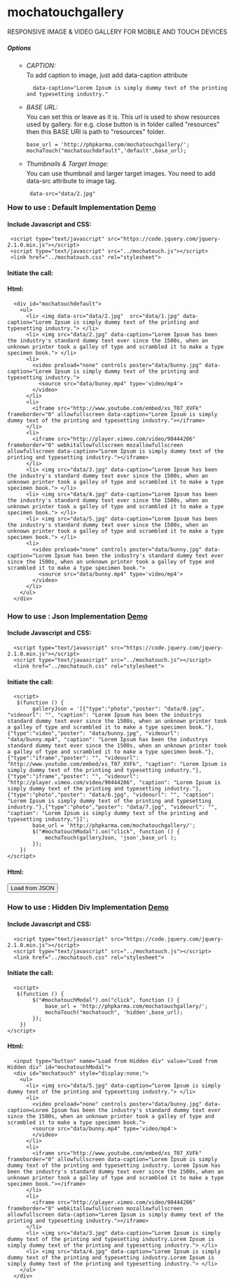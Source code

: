 mochatouchgallery
=================


<div class="mainHeader">RESPONSIVE IMAGE & VIDEO GALLERY FOR MOBILE AND TOUCH DEVICES</div>

  <div style="float:left; width:100%">
  	<h5 class="h3title">Options</h5>
    <ul style="list-style:circle;margin-left: 20px;">
    	<li> <h6 style="margin:5px 0;">CAPTION:</h6> To add caption to image, just add data-caption attribute <pre><code>  data-caption="Lorem Ipsum is simply dummy text of the printing and typesetting industry."</pre></code>  </li>
        <li> <h6 style="margin:5px 0;">BASE URL:</h6> You can set this or leave as it is. This url is used to show resources used by gallery. for e.g. close button is in folder called "resources" then this BASE URl is path to "resources" folder.
        <pre><code>base_url = 'http://phpkarma.com/mochatouchgallery/';
mochaTouch("mochatouchdefault",'default',base_url);</pre></code>  </li>
        <li> <h6 style="margin:5px 0;">Thumbnails & Target Image:</h6> You can use thumbnail and larger target images. You need to add data-src attribute to image tag.
        <pre><code> data-src="data/2.jpg" </pre></code>  </li>
    </ul>
  </div>
  
  
 <h3 class="h3title">How to use : Default Implementation <a href="http://www.phpkarma.com/mochatouchdemo/demo/demo1.html" class="demoBtn" target="_blank" >Demo</a></h3>
<h4> Include Javascript and CSS:</h4>
    
     <script type="text/javascript" src="https://code.jquery.com/jquery-2.1.0.min.js"></script> 
     <script type="text/javascript" src="../mochatouch.js"></script>
     <link href="../mochatouch.css" rel="stylesheet">
    
<h4>Initiate the call:</h4>
    <script>
        $(function () {
            base_url = 'http://phpkarma.com/mochatouchgallery/';
            mochaTouch("mochatouchdefault",'default',base_url);
        })
    </script>
<h4> Html:</h4>

      <div id="mochatouchdefault">
        <ul>
          <li> <img data-src="data/2.jpg"  src="data/1.jpg" data-caption="Lorem Ipsum is simply dummy text of the printing and typesetting industry."> </li>
          <li> <img src="data/2.jpg" data-caption="Lorem Ipsum has been the industry's standard dummy text ever since the 1500s, when an unknown printer took a galley of type and scrambled it to make a type specimen book."> </li>
          <li>
            <video preload="none" controls poster="data/bunny.jpg" data-caption="Lorem Ipsum is simply dummy text of the printing and typesetting industry.">
              <source src="data/bunny.mp4" type='video/mp4'>
            </video>
          </li>
          <li>
            <iframe src="http://www.youtube.com/embed/xs_T07_XVFk" frameborder="0" allowfullscreen data-caption="Lorem Ipsum is simply dummy text of the printing and typesetting industry."></iframe>
          </li>
          <li>
            <iframe src="http://player.vimeo.com/video/90444206" frameborder="0" webkitallowfullscreen mozallowfullscreen allowfullscreen data-caption="Lorem Ipsum is simply dummy text of the printing and typesetting industry."></iframe>
          </li>
          <li> <img src="data/3.jpg" data-caption="Lorem Ipsum has been the industry's standard dummy text ever since the 1500s, when an unknown printer took a galley of type and scrambled it to make a type specimen book."> </li>
          <li> <img src="data/4.jpg" data-caption="Lorem Ipsum has been the industry's standard dummy text ever since the 1500s, when an unknown printer took a galley of type and scrambled it to make a type specimen book."> </li>
          <li> <img src="data/5.jpg" data-caption="Lorem Ipsum has been the industry's standard dummy text ever since the 1500s, when an unknown printer took a galley of type and scrambled it to make a type specimen book."> </li>
          <li>
            <video preload="none" controls poster="data/bunny.jpg" data-caption="Lorem Ipsum has been the industry's standard dummy text ever since the 1500s, when an unknown printer took a galley of type and scrambled it to make a type specimen book.">
              <source src="data/bunny.mp4" type='video/mp4'>
            </video>
          </li>
        </ul>
      </div>
  
<h3 class="h3title">How to use : Json Implementation <a href="http://www.phpkarma.com/mochatouchdemo/demo/demo2.html" class="demoBtn" target="_blank" >Demo</a></h3>
<h4> Include Javascript and CSS:</h4>
 
      <script type="text/javascript" src="https://code.jquery.com/jquery-2.1.0.min.js"></script> 
      <script type="text/javascript" src="../mochatouch.js"></script>
      <link href="../mochatouch.css" rel="stylesheet">

<h4>Initiate the call:</h4>
 
      <script>
       $(function () {
            galleryJson = '[{"type":"photo","poster": "data/0.jpg", "videourl": "", "caption": "Lorem Ipsum has been the industrys standard dummy text ever since the 1500s, when an unknown printer took a galley of type and scrambled it to make a type specimen book."},{"type":"video","poster": "data/bunny.jpg", "videourl": "data/bunny.mp4", "caption": "Lorem Ipsum has been the industrys standard dummy text ever since the 1500s, when an unknown printer took a galley of type and scrambled it to make a type specimen book."},{"type":"iframe","poster": "", "videourl": "http://www.youtube.com/embed/xs_T07_XVFk", "caption": "Lorem Ipsum is simply dummy text of the printing and typesetting industry."},{"type":"iframe","poster": "", "videourl": "http://player.vimeo.com/video/90444206", "caption": "Lorem Ipsum is simply dummy text of the printing and typesetting industry."},{"type":"photo","poster": "data/6.jpg", "videourl": "", "caption": "Lorem Ipsum is simply dummy text of the printing and typesetting industry."},{"type":"photo","poster": "data/7.jpg", "videourl": "", "caption": "Lorem Ipsum is simply dummy text of the printing and typesetting industry."}]';
            base_url = 'http://phpkarma.com/mochatouchgallery/';
            $("#mochatouchModal").on("click", function () {
                mochaTouch(galleryJson, 'json',base_url );
            });
        })
    </script>
<h4> Html:</h4>
      <input type="button" name="Load from JSON" value="Load from JSON" id="mochatouchModal">
   

<h3 class="h3title">How to use : Hidden Div Implementation <a href="http://www.phpkarma.com/mochatouchdemo/demo/demo3.html" class="demoBtn" target="_blank" >Demo</a></h3>
<h4> Include Javascript and CSS:</h4>
   
      <script type="text/javascript" src="https://code.jquery.com/jquery-2.1.0.min.js"></script> 
      <script type="text/javascript" src="../mochatouch.js"></script>
      <link href="../mochatouch.css" rel="stylesheet">
    
<h4>Initiate the call:</h4>

      <script>
       $(function () {
            $("#mochatouchModal").on("click", function () {
                base_url = 'http://phpkarma.com/mochatouchgallery/';
                mochaTouch("mochatouch", 'hidden',base_url);
            });
        })
    </script>
<h4> Html:</h4>
 
      <input type="button" name="Load from Hidden div" value="Load from Hidden div" id="mochatouchModal">
      <div id="mochatouch" style="display:none;">
        <ul>
          <li> <img src="data/5.jpg" data-caption="Lorem Ipsum is simply dummy text of the printing and typesetting industry."> </li>
          <li>
            <video preload="none" controls poster="data/bunny.jpg" data-caption=Lorem Ipsum has been the industry's standard dummy text ever since the 1500s, when an unknown printer took a galley of type and scrambled it to make a type specimen book.">
            <source src="data/bunny.mp4" type='video/mp4'>
            </video>
          </li>
          <li>
            <iframe src="http://www.youtube.com/embed/xs_T07_XVFk" frameborder="0" allowfullscreen data-caption="Lorem Ipsum is simply dummy text of the printing and typesetting industry. Lorem Ipsum has been the industry's standard dummy text ever since the 1500s, when an unknown printer took a galley of type and scrambled it to make a type specimen book."></iframe>
          </li>
          <li>
            <iframe src="http://player.vimeo.com/video/90444206" frameborder="0" webkitallowfullscreen mozallowfullscreen allowfullscreen data-caption="Lorem Ipsum is simply dummy text of the printing and typesetting industry."></iframe>
          </li>
          <li> <img src="data/3.jpg" data-caption="Lorem Ipsum is simply dummy text of the printing and typesetting industry.Lorem Ipsum is simply dummy text of the printing and typesetting industry."> </li>
          <li> <img src="data/4.jpg" data-caption="Lorem Ipsum is simply dummy text of the printing and typesetting industry.Lorem Ipsum is simply dummy text of the printing and typesetting industry."> </li>
        </ul>
      </div>
   


